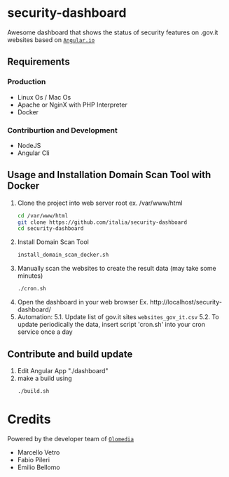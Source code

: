 

# security-dashboard
Awesome dashboard that shows the status of security features on .gov.it websites
based on [`Angular.io`](https://angular.io/)

## Requirements

### Production

- Linux Os / Mac Os
- Apache or NginX with PHP Interpreter
- Docker

### Contriburtion and Development

- NodeJS
- Angular Cli


## Usage and Installation Domain Scan Tool with Docker

1. Clone the project into web server root ex. /var/www/html
    ```bash
    cd /var/www/html
    git clone https://github.com/italia/security-dashboard
    cd security-dashboard
    ```
2. Install Domain Scan Tool
    ```bash
    install_domain_scan_docker.sh
    ```
3. Manually scan the websites to create the result data (may take some minutes)
    ```bash
    ./cron.sh
    ```
4. Open the dashboard in your web browser Ex. http://localhost/security-dashboard/
5. Automation: 
5.1. Update list of gov.it sites `websites_gov_it.csv`
5.2. To update periodically the data, insert script 'cron.sh' into your cron service once a day 

## Contribute and build update

1. Edit Angular App "./dashboard"
2. make a build using
    ```bash
    ./build.sh
    ```

# Credits

Powered by the developer team of [`Olomedia`](https://www.olomedia.com)
* Marcello Vetro
* Fabio Pileri
* Emilio Bellomo
